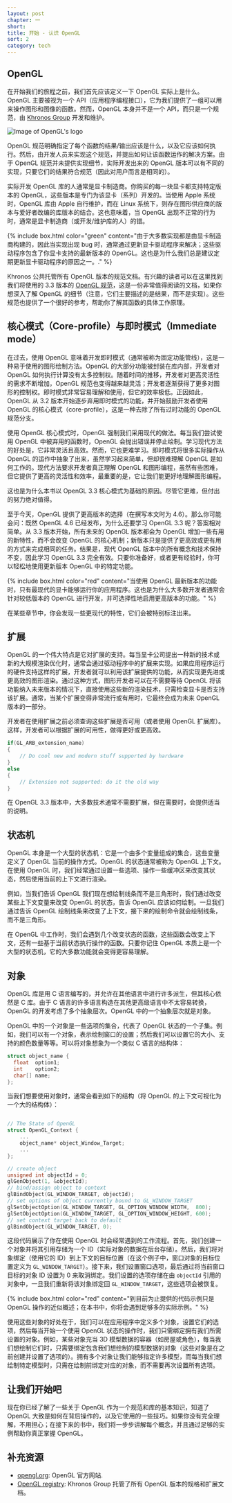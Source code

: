 ```yaml
---
layout: post
chapter: 一
short:
title: 开始 - 认识 OpenGL
sort: 2
category: tech
---
```


## OpenGL

在开始我们的旅程之前，我们首先应该定义一下 OpenGL 实际上是什么。OpenGL 主要被视为一个 API（应用程序编程接口），它为我们提供了一组可以用来操作图形和图像的函数。然而，OpenGL 本身并不是一个 API，而只是一个规范，由 [Khronos Group](http://www.khronos.org/) 开发和维护。

<img src="https://learnopengl.com/img/getting-started/opengl.jpg" class="right" alt="Image of OpenGL's logo">

OpenGL 规范明确指定了每个函数的结果/输出应该是什么，以及它应该如何执行。然后，由开发人员来实现这个规范，并提出如何让该函数运作的解决方案。由于 OpenGL 规范并未提供实现细节，实际开发出来的 OpenGL 版本可以有不同的实现，只要它们的结果符合规范（因此对用户而言是相同的）。

实际开发 OpenGL 库的人通常是显卡制造商。你购买的每一块显卡都支持特定版本的 OpenGL，这些版本是专门为该显卡（系列）开发的。当使用 Apple 系统时，OpenGL 库由 Apple 自行维护，而在 Linux 系统下，则存在图形供应商的版本与爱好者改编的库版本的结合。这也意味着，当 OpenGL 出现不正常的行为时，通常是显卡制造商（或开发/维护库的人）的错。

{% include box.html color="green" content="由于大多数实现都是由显卡制造商构建的，因此当实现出现 bug 时，通常通过更新显卡驱动程序来解决；这些驱动程序包含了你显卡支持的最新版本的 OpenGL。这也是为什么我们总是建议定期更新显卡驱动程序的原因之一。." %}

Khronos 公共托管所有 OpenGL 版本的规范文档。有兴趣的读者可以在这里找到我们将使用的 3.3 版本的 [OpenGL 规范](https://www.opengl.org/registry/doc/glspec33.core.20100311.withchanges.pdf)，这是一份非常值得阅读的文档，如果你想深入了解 OpenGL 的细节（注意，它们主要描述的是结果，而不是实现）。这些规范也提供了一个很好的参考，帮助你了解其函数的具体工作原理。

## 核心模式（Core-profile）与即时模式（Immediate mode）

在过去，使用 OpenGL 意味着开发即时模式（通常被称为固定功能管线），这是一种易于使用的图形绘制方法。OpenGL 的大部分功能被封装在库内部，开发者对 OpenGL 如何执行计算没有太多控制权。随着时间的推移，开发者对更高灵活性的需求不断增加，OpenGL 规范也变得越来越灵活；开发者逐渐获得了更多对图形的控制权。即时模式非常容易理解和使用，但它的效率极低。正因如此，OpenGL 从 3.2 版本开始逐步弃用即时模式的功能，并开始鼓励开发者使用 OpenGL 的核心模式（core-profile），这是一种去除了所有过时功能的 OpenGL 规范分支。

使用 OpenGL 核心模式时，OpenGL 强制我们采用现代的做法。每当我们尝试使用 OpenGL 中被弃用的函数时，OpenGL 会抛出错误并停止绘制。学习现代方法的好处是，它非常灵活且高效。然而，它也更难学习。即时模式将很多实际操作从 OpenGL 的运作中抽象了出来，虽然学习起来简单，但却很难理解 OpenGL 是如何工作的。现代方法要求开发者真正理解 OpenGL 和图形编程，虽然有些困难，但它提供了更高的灵活性和效率，最重要的是，它让我们能更好地理解图形编程。

这也是为什么本书以 OpenGL 3.3 核心模式为基础的原因。尽管它更难，但付出的努力绝对值得。

至于今天，OpenGL 提供了更高版本的选择（在撰写本文时为 4.6）。那么你可能会问：既然 OpenGL 4.6 已经发布，为什么还要学习 OpenGL 3.3 呢？答案相对简单。从 3.3 版本开始，所有未来的 OpenGL 版本都会为 OpenGL 增加一些有用的新特性，而不会改变 OpenGL 的核心机制；新版本只是提供了更高效或更有用的方式来完成相同的任务。结果是，现代 OpenGL 版本中的所有概念和技术保持不变，因此学习 OpenGL 3.3 完全有效。只要你准备好，或者更有经验时，你可以轻松地使用更新版本 OpenGL 中的特定功能。

{% include box.html color="red" content="当使用 OpenGL 最新版本的功能时，只有最现代的显卡能够运行你的应用程序。这也是为什么大多数开发者通常会针对较低版本的 OpenGL 进行开发，并可选择性地启用更高版本的功能。" %}

在某些章节中，你会发现一些更现代的特性，它们会被特别标注出来。

## 扩展

OpenGL 的一个伟大特点是它对扩展的支持。每当显卡公司提出一种新的技术或新的大规模渲染优化时，通常会通过驱动程序中的扩展来实现。如果应用程序运行的硬件支持这样的扩展，开发者就可以利用该扩展提供的功能，从而实现更先进或更高效的图形渲染。通过这种方式，图形开发者可以在不需要等待 OpenGL 将该功能纳入未来版本的情况下，直接使用这些新的渲染技术，只需检查显卡是否支持该扩展。通常，当某个扩展变得非常流行或有用时，它最终会成为未来 OpenGL 版本的一部分。

开发者在使用扩展之前必须查询这些扩展是否可用（或者使用 OpenGL 扩展库）。这样，开发者可以根据扩展的可用性，做得更好或更高效。

```cpp
if(GL_ARB_extension_name)
{
    // Do cool new and modern stuff supported by hardware
}
else
{
    // Extension not supported: do it the old way
}
```

在 OpenGL 3.3 版本中，大多数技术通常不需要扩展，但在需要时，会提供适当的说明。

## 状态机

OpenGL 本身是一个大型的状态机：它是一个由多个变量组成的集合，这些变量定义了 OpenGL 当前的操作方式。OpenGL 的状态通常被称为 OpenGL 上下文。在使用 OpenGL 时，我们经常通过设置一些选项、操作一些缓冲区来改变其状态，然后使用当前的上下文进行渲染。

例如，当我们告诉 OpenGL 我们现在想绘制线条而不是三角形时，我们通过改变某些上下文变量来改变 OpenGL 的状态，告诉 OpenGL 应该如何绘制。一旦我们通过告诉 OpenGL 绘制线条来改变了上下文，接下来的绘制命令就会绘制线条，而不是三角形。

在 OpenGL 中工作时，我们会遇到几个改变状态的函数，这些函数会改变上下文，还有一些基于当前状态执行操作的函数。只要你记住 OpenGL 本质上是一个大型的状态机，它的大多数功能就会变得更容易理解。

## 对象

OpenGL 库是用 C 语言编写的，并允许在其他语言中进行许多派生，但其核心依然是 C 库。由于 C 语言的许多语言构造在其他更高级语言中不太容易转换，OpenGL 的开发考虑了多个抽象层次。OpenGL 中的一个抽象层次就是对象。

OpenGL 中的一个对象是一些选项的集合，代表了 OpenGL 状态的一个子集。例如，我们可以有一个对象，表示绘制窗口的设置；然后我们可以设置它的大小、支持的颜色数量等等。可以将对象想象为一个类似 C 语言的结构体：

```cpp
struct object_name {
  float  option1;
  int    option2;
  char[] name;
};
```

当我们想要使用对象时，通常会看到如下的结构（将 OpenGL 的上下文可视化为一个大的结构体）：

```cpp

// The State of OpenGL
struct OpenGL_Context {
  	...
  	object_name* object_Window_Target;
  	...
};
```

```cpp
// create object
unsigned int objectId = 0;
glGenObject(1, &objectId);
// bind/assign object to context
glBindObject(GL_WINDOW_TARGET, objectId);
// set options of object currently bound to GL_WINDOW_TARGET
glSetObjectOption(GL_WINDOW_TARGET, GL_OPTION_WINDOW_WIDTH,  800);
glSetObjectOption(GL_WINDOW_TARGET, GL_OPTION_WINDOW_HEIGHT, 600);
// set context target back to default
glBindObject(GL_WINDOW_TARGET, 0);
```

这段代码展示了你在使用 OpenGL 时会经常遇到的工作流程。首先，我们创建一个对象并将其引用存储为一个 ID（实际对象的数据在后台存储）。然后，我们将对象绑定（使用它的 ID）到上下文的目标位置（在这个例子中，窗口对象的目标位置定义为 `GL_WINDOW_TARGET`）。接下来，我们设置窗口选项，最后通过将当前窗口目标的对象 ID 设置为 0 来取消绑定。我们设置的选项存储在由 `objectId` 引用的对象中，一旦我们重新将该对象绑定回 `GL_WINDOW_TARGET`，这些选项会被恢复。

{% include box.html color="red" content="到目前为止提供的代码示例只是 OpenGL 操作的近似概述；在本书中，你将会遇到足够多的实际示例。" %}

使用这些对象的好处在于，我们可以在应用程序中定义多个对象，设置它们的选项，然后每当开始一个使用 OpenGL 状态的操作时，我们只需绑定拥有我们所需设置的对象。例如，某些对象充当 3D 模型数据的容器（如房屋或角色），每当我们想绘制它们时，只需要绑定包含我们想绘制的模型数据的对象（这些对象是在之前创建并设置了选项的）。拥有多个对象让我们能够指定许多模型，而每当我们想绘制特定模型时，只需在绘制前绑定对应的对象，而不需要再次设置所有选项。

## 让我们开始吧

现在你已经了解了一些关于 OpenGL 作为一个规范和库的基本知识，知道了 OpenGL 大致是如何在背后操作的，以及它使用的一些技巧。如果你没有完全理解，不用担心；在接下来的书中，我们将一步步讲解每个概念，并且通过足够的实例帮助你真正掌握 OpenGL。

## 补充资源

- [opengl.org](https://www.opengl.org/): OpenGL 官方网站.
- [OpenGL registry](https://www.opengl.org/registry/): Khronos Group 托管了所有 OpenGL 版本的规格和扩展文档。

